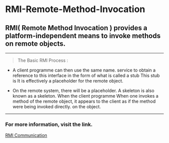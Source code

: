 # RMI-Remote-Method-Invocation
## RMI( Remote Method Invocation ) provides a platform-independent means to invoke methods on remote objects.
----
>The Basic RMI Process :

* A client programme can then use the same name.
service to obtain a reference to this interface in the
form of what is called a stub This stub is
It is effectively a placeholder for the remote object.

* On the remote system, there will be a placeholder.
A skeleton is also known as a skeleton. When the client programme
When one invokes a method of the remote object, it appears to
the client as if the method were being invoked directly.
on the object.
------
### For more information, visit the link.
[RMI Communication](https://www.tutorialspoint.com/java_rmi/java_rmi_introduction.htm)


